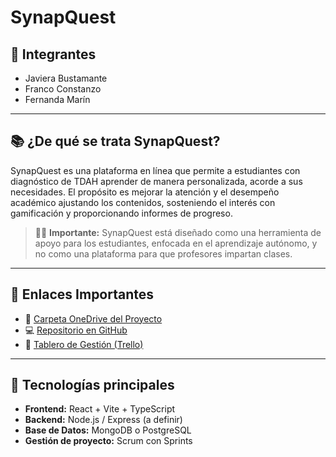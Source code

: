 # SynapQuest

## 👥 Integrantes
- Javiera Bustamante  
- Franco Constanzo  
- Fernanda Marín  

---

## 📚 ¿De qué se trata SynapQuest?
SynapQuest es una plataforma en línea que permite a estudiantes con diagnóstico de TDAH aprender de manera personalizada, acorde a sus necesidades.
El propósito es mejorar la atención y el desempeño académico ajustando los contenidos, sosteniendo el interés con gamificación y proporcionando informes de progreso.
> 🧑‍🎓 **Importante:** SynapQuest está diseñado como una herramienta de apoyo para los estudiantes, enfocada en el aprendizaje autónomo, y no como una plataforma para que profesores impartan clases.


---

## 📎 Enlaces Importantes
- 📂 [Carpeta OneDrive del Proyecto](https://duoccl0-my.sharepoint.com/:f:/g/personal/fern_marin_duocuc_cl/EhsV9XinkHBAtZarUwyhHHoB36Hf3NnAKVcGf_oNenDvTw?e=79oKTv)  
- 💻 [Repositorio en GitHub](https://github.com/Playdbunny/plataforma-tdah)  
- 📌 [Tablero de Gestión (Trello)](https://trello.com/invite/b/68ae70cd449318426dc8f72e/ATTI5df8a3b36e4a26b0c7cc05e2c899d074ADAB78DB/capstone-synapquest-scrum)
---

## 🚀 Tecnologías principales
- **Frontend:** React + Vite + TypeScript  
- **Backend:** Node.js / Express (a definir)  
- **Base de Datos:** MongoDB o PostgreSQL
- **Gestión de proyecto:** Scrum con Sprints  
<!-- - **Machine Learning:** TensorFlow / Scikit-learn-->